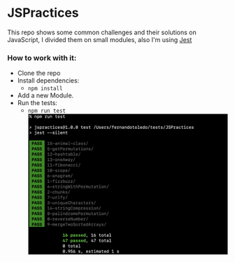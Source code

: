 # JSPractices

This repo shows some common challenges and their solutions on JavaScript, I divided them on small modules, also I'm using <a href="https://jestjs.io/" target="_blank">Jest</a>

### How to work with it:

* Clone the repo
* Install dependencies:
  - ``npm install``
* Add a new Module.
* Run the tests:
  - ``npm run test``
![Terminal screenshot](https://github.com/fToledo29/JSPractices/blob/main/imgs/jsPractices_screen.png)
